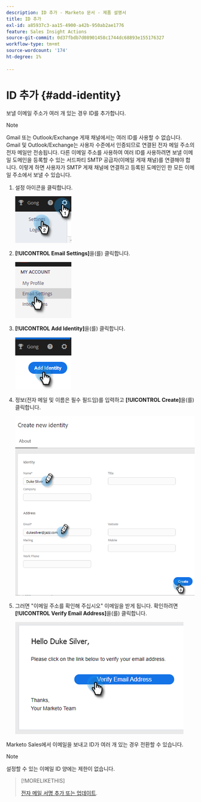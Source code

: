 ```yaml
---
description: ID 추가 - Marketo 문서 - 제품 설명서
title: ID 추가
exl-id: a85937c3-aa15-4900-a42b-950ab2ae1776
feature: Sales Insight Actions
source-git-commit: 0d37fbdb7d08901458c1744dc68893e155176327
workflow-type: tm+mt
source-wordcount: '174'
ht-degree: 1%

---
```


# ID 추가 {#add-identity}

보낼 이메일 주소가 여러 개 있는 경우 ID를 추가합니다.

>[!NOTE]
>
>Gmail 또는 Outlook/Exchange 게재 채널에서는 여러 ID를 사용할 수 없습니다. Gmail 및 Outlook/Exchange는 사용자 수준에서 인증되므로 연결된 전자 메일 주소의 전자 메일만 전송됩니다. 다른 이메일 주소를 사용하여 여러 ID를 사용하려면 보낼 이메일 도메인을 등록할 수 있는 서드파티 SMTP 공급자(이메일 게재 채널)를 연결해야 합니다. 이렇게 하면 사용자가 SMTP 게재 채널에 연결하고 등록된 도메인인 한 모든 이메일 주소에서 보낼 수 있습니다.

1. 설정 아이콘을 클릭합니다.

   ![](assets/add-identity-1.png)

1. **[!UICONTROL Email Settings]**&#x200B;을(를) 클릭합니다.

   ![](assets/add-identity-2.png)

1. **[!UICONTROL Add Identity]**&#x200B;을(를) 클릭합니다.

   ![](assets/add-identity-3.png)

1. 정보(전자 메일 및 이름은 필수 필드임)를 입력하고 **[!UICONTROL Create]**&#x200B;을(를) 클릭합니다.

   ![](assets/add-identity-4.png)

1. 그러면 &quot;이메일 주소를 확인해 주십시오&quot; 이메일을 받게 됩니다. 확인하려면 **[!UICONTROL Verify Email Address]**&#x200B;을(를) 클릭합니다.

   ![](assets/add-identity-5.png)

Marketo Sales에서 이메일을 보내고 ID가 여러 개 있는 경우 전환할 수 있습니다.

>[!NOTE]
>
>설정할 수 있는 이메일 ID 양에는 제한이 없습니다.

>[!MORELIKETHIS]
>
>[전자 메일 서명 추가 또는 업데이트](/help/marketo/product-docs/marketo-sales-insight/actions/getting-started/email-settings/add-or-update-your-email-signature.md).
